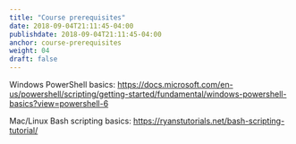 ```yaml
---
title: "Course prerequisites"
date: 2018-09-04T21:11:45-04:00
publishdate: 2018-09-04T21:11:45-04:00
anchor: course-prerequisites
weight: 04
draft: false
---
```


Windows PowerShell basics: https://docs.microsoft.com/en-us/powershell/scripting/getting-started/fundamental/windows-powershell-basics?view=powershell-6

Mac/Linux Bash scripting basics: https://ryanstutorials.net/bash-scripting-tutorial/
